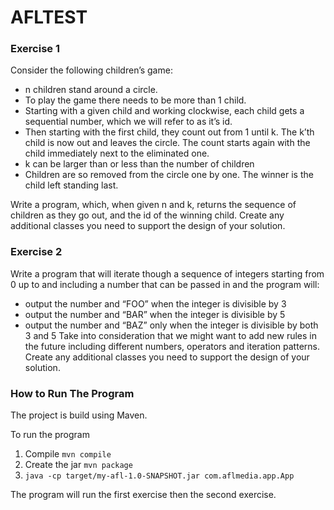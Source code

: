 # AFLTEST

### Exercise 1
 
Consider the following children’s game:

-	n children stand around a circle. 
-	To play the game there needs to be more than 1 child.
-	Starting with a given child and working clockwise, each child gets a sequential number, which we will refer to as it’s id.
-	Then starting with the first child, they count out from 1 until k. The k’th child is now out and leaves the circle. The count starts again with the child immediately next to the eliminated one.
-	k can be larger than or less than the number of children
-	Children are so removed from the circle one by one. The winner is the child left standing last.
 
Write a program, which, when given n and k, returns the sequence of children as they go out, and the id of the winning child. Create any additional classes you need to support the design of your solution.

### Exercise 2
Write a program that will iterate though a sequence of integers starting from 0 up to and including a number that can be passed in and the program will:
-	output the number and “FOO” when the integer is divisible by 3
-	output the number and “BAR” when the integer is divisible by 5
-	output the number and “BAZ” only when the integer is divisible by both 3 and 5
Take into consideration that we might want to add new rules in the future including different numbers, operators and iteration patterns. Create any additional classes you need to support the design of your solution.

### How to Run The Program
The project is build using Maven.

To run the program
1.  Compile ```mvn compile```
2.  Create the jar ```mvn package```
3.  ```java -cp target/my-afl-1.0-SNAPSHOT.jar com.aflmedia.app.App```

The program will run the first exercise then the second exercise.
